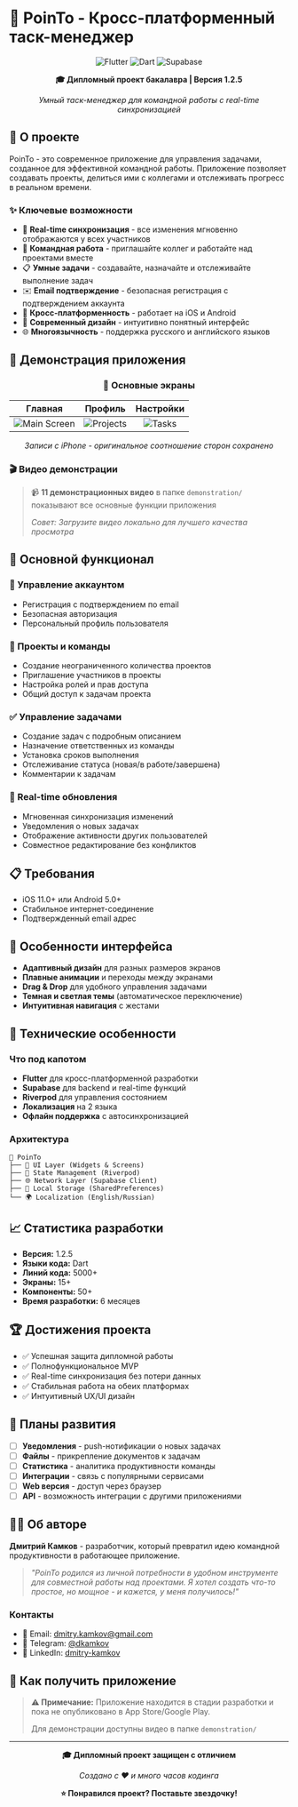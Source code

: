 # 📱 PoinTo - Кросс-платформенный таск-менеджер

<div align="center">

![Flutter](https://img.shields.io/badge/Flutter-02569B?style=for-the-badge&logo=flutter&logoColor=white)
![Dart](https://img.shields.io/badge/Dart-0175C2?style=for-the-badge&logo=dart&logoColor=white)
![Supabase](https://img.shields.io/badge/Supabase-3ECF8E?style=for-the-badge&logo=supabase&logoColor=white)

**🎓 Дипломный проект бакалавра | Версия 1.2.5**

*Умный таск-менеджер для командной работы с real-time синхронизацией*

</div>

## 🎯 О проекте

PoinTo - это современное приложение для управления задачами, созданное для эффективной командной работы. Приложение позволяет создавать проекты, делиться ими с коллегами и отслеживать прогресс в реальном времени.

### ✨ Ключевые возможности

- 🔄 **Real-time синхронизация** - все изменения мгновенно отображаются у всех участников
- 👥 **Командная работа** - приглашайте коллег и работайте над проектами вместе
- 📋 **Умные задачи** - создавайте, назначайте и отслеживайте выполнение задач
- ✉️ **Email подтверждение** - безопасная регистрация с подтверждением аккаунта
- 📱 **Кросс-платформенность** - работает на iOS и Android
- 🎨 **Современный дизайн** - интуитивно понятный интерфейс
- 🌐 **Многоязычность** - поддержка русского и английского языков

## 📱 Демонстрация приложения

<div align="center">

### 📲 Основные экраны

| Главная | Профиль | Настройки |
|:---:|:---:|:---:|
| ![Main Screen](./demonstration/main.gif) | ![Projects](./demonstration/profile.gif) | ![Tasks](./demonstration/settings.gif) |

*Записи с iPhone - оригинальное соотношение сторон сохранено*

</div>

### 🎬 Видео демонстрации

> 📹 **11 демонстрационных видео** в папке `demonstration/` показывают все основные функции приложения
> 
> *Совет: Загрузите видео локально для лучшего качества просмотра*

## 🚀 Основной функционал

### 👤 Управление аккаунтом
- Регистрация с подтверждением по email
- Безопасная авторизация
- Персональный профиль пользователя

### 📁 Проекты и команды
- Создание неограниченного количества проектов
- Приглашение участников в проекты
- Настройка ролей и прав доступа
- Общий доступ к задачам проекта

### ✅ Управление задачами
- Создание задач с подробным описанием
- Назначение ответственных из команды
- Установка сроков выполнения
- Отслеживание статуса (новая/в работе/завершена)
- Комментарии к задачам

### 🔄 Real-time обновления
- Мгновенная синхронизация изменений
- Уведомления о новых задачах
- Отображение активности других пользователей
- Совместное редактирование без конфликтов

## 📋 Требования

- iOS 11.0+ или Android 5.0+
- Стабильное интернет-соединение
- Подтвержденный email адрес

## 🎨 Особенности интерфейса

- **Адаптивный дизайн** для разных размеров экранов
- **Плавные анимации** и переходы между экранами
- **Drag & Drop** для удобного управления задачами
- **Темная и светлая темы** (автоматическое переключение)
- **Интуитивная навигация** с жестами

## 🌟 Технические особенности

### Что под капотом
- **Flutter** для кросс-платформенной разработки
- **Supabase** для backend и real-time функций
- **Riverpod** для управления состоянием
- **Локализация** на 2 языка
- **Офлайн поддержка** с автосинхронизацией

### Архитектура
```
📱 PoinTo
├── 🎨 UI Layer (Widgets & Screens)
├── 🔄 State Management (Riverpod)
├── 🌐 Network Layer (Supabase Client)
├── 💾 Local Storage (SharedPreferences)
└── 🌍 Localization (English/Russian)
```

## 📈 Статистика разработки

- **Версия:** 1.2.5
- **Языки кода:** Dart
- **Линий кода:** 5000+
- **Экраны:** 15+
- **Компоненты:** 50+
- **Время разработки:** 6 месяцев

## 🏆 Достижения проекта

- ✅ Успешная защита дипломной работы
- ✅ Полнофункциональное MVP
- ✅ Real-time синхронизация без потери данных
- ✅ Стабильная работа на обеих платформах
- ✅ Интуитивный UX/UI дизайн

## 🎯 Планы развития

- [ ] **Уведомления** - push-нотификации о новых задачах
- [ ] **Файлы** - прикрепление документов к задачам
- [ ] **Статистика** - аналитика продуктивности команды
- [ ] **Интеграции** - связь с популярными сервисами
- [ ] **Web версия** - доступ через браузер
- [ ] **API** - возможность интеграции с другими приложениями

## 👨‍💻 Об авторе

**Дмитрий Камков** - разработчик, который превратил идею командной продуктивности в работающее приложение.

> *"PoinTo родился из личной потребности в удобном инструменте для совместной работы над проектами. Я хотел создать что-то простое, но мощное - и кажется, у меня получилось!"*

### Контакты
- 📧 Email: dmitry.kamkov@gmail.com
- 💬 Telegram: [@dkamkov](https://t.me/dkamkov)
- 💼 LinkedIn: [dmitry-kamkov](https://linkedin.com/in/dmitry-kamkov-288a52385)

## 📱 Как получить приложение

> **⚠️ Примечание:** Приложение находится в стадии разработки и пока не опубликовано в App Store/Google Play. 
> 
> Для демонстрации доступны видео в папке `demonstration/`

---

<div align="center">

**🎓 Дипломный проект защищен с отличием**

*Создано с ❤️ и много часов кодинга*

**⭐ Понравился проект? Поставьте звездочку!**

</div>